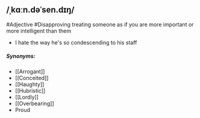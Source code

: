 ## /ˌkɑːn.dəˈsen.dɪŋ/  
#Adjective #Disapproving
treating someone as if you are more important or more intelligent than them

- I hate the way he's so condescending to his staff


##### Synonyms:
- [[Arrogant]]
- [[Conceited]]
- [[Haughty]]
- [[Hubristic]]
- [[Lordly]]
- [[Overbearing]]
- Proud